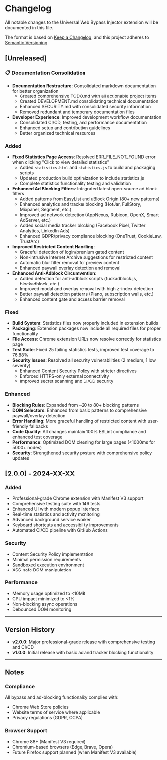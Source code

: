 # Changelog

All notable changes to the Universal Web Bypass Injector extension will be documented in this file.

The format is based on [Keep a Changelog](https://keepachangelog.com/en/1.0.0/),
and this project adheres to [Semantic Versioning](https://semver.org/spec/v2.0.0.html).

## [Unreleased]

### 📋 Documentation Consolidation
- **Documentation Restructure**: Consolidated markdown documentation for better organization
  - Created comprehensive TODO.md with all actionable project items
  - Created DEVELOPMENT.md consolidating technical documentation
  - Enhanced SECURITY.md with consolidated security information
  - Removed redundant and temporary documentation files
- **Developer Experience**: Improved development workflow documentation
  - Consolidated CI/CD, testing, and performance documentation
  - Enhanced setup and contribution guidelines
  - Better organized technical resources

### Added
- **Fixed Statistics Page Access**: Resolved ERR_FILE_NOT_FOUND error when clicking "Click to view detailed statistics"
  - Added `statistics.html` and `statistics.js` to build and packaging scripts
  - Updated production build optimization to include statistics.js
  - Complete statistics functionality testing and validation
- **Enhanced Ad Blocking Filters**: Integrated latest open-source ad block filters
  - Added patterns from EasyList and uBlock Origin (80+ new patterns)
  - Enhanced analytics and tracker blocking (HotJar, FullStory, Mixpanel, Segment, etc.)
  - Improved ad network detection (AppNexus, Rubicon, OpenX, Smart AdServer, etc.)
  - Added social media tracker blocking (Facebook Pixel, Twitter Analytics, LinkedIn Ads)
  - Enhanced GDPR/privacy compliance blocking (OneTrust, CookieLaw, TrustArc)
- **Improved Restricted Content Handling**: 
  - Graceful detection of login/premium gated content
  - Non-intrusive Internet Archive suggestions for restricted content
  - Automatic blur filter removal for preview content
  - Enhanced paywall overlay detection and removal
- **Enhanced Anti-Adblock Circumvention**:
  - Added detection for anti-adblock scripts (fuckadblock.js, blockadblock, etc.)
  - Improved modal and overlay removal with high z-index detection
  - Better paywall detection patterns (Piano, subscription walls, etc.)
  - Enhanced content gate and access barrier removal

### Fixed
- **Build System**: Statistics files now properly included in extension builds
- **Packaging**: Extension packages now include all required files for proper functionality
- **File Access**: Chrome extension URLs now resolve correctly for statistics page
- **Test Suite**: Fixed 25 failing statistics tests, improved test coverage to 76.88%
- **Security Issues**: Resolved all security vulnerabilities (2 medium, 1 low severity)
  - Enhanced Content Security Policy with stricter directives
  - Enforced HTTPS-only external connectivity
  - Improved secret scanning and CI/CD security

### Enhanced
- **Blocking Rules**: Expanded from ~20 to 80+ blocking patterns
- **DOM Selectors**: Enhanced from basic patterns to comprehensive paywall/overlay detection
- **Error Handling**: More graceful handling of restricted content with user-friendly fallbacks
- **Code Quality**: All changes maintain 100% ESLint compliance and enhanced test coverage
- **Performance**: Optimized DOM cleaning for large pages (<1000ms for 5000+ nodes)
- **Security**: Strengthened security posture with comprehensive policy updates

## [2.0.0] - 2024-XX-XX

### Added
- Professional-grade Chrome extension with Manifest V3 support
- Comprehensive testing suite with 146 tests
- Enhanced UI with modern popup interface  
- Real-time statistics and activity monitoring
- Advanced background service worker
- Keyboard shortcuts and accessibility improvements
- Automated CI/CD pipeline with GitHub Actions

### Security
- Content Security Policy implementation
- Minimal permission requirements
- Sandboxed execution environment
- XSS-safe DOM manipulation

### Performance
- Memory usage optimized to <10MB
- CPU impact minimized to <1%
- Non-blocking async operations
- Debounced DOM monitoring

---

## Version History

- **v2.0.0**: Major professional-grade release with comprehensive testing and CI/CD
- **v1.0.0**: Initial release with basic ad and tracker blocking functionality

---

## Notes

### Compliance
All bypass and ad-blocking functionality complies with:
- Chrome Web Store policies
- Website terms of service where applicable
- Privacy regulations (GDPR, CCPA)

### Browser Support
- Chrome 88+ (Manifest V3 required)
- Chromium-based browsers (Edge, Brave, Opera)
- Future Firefox support planned (when Manifest V3 available)